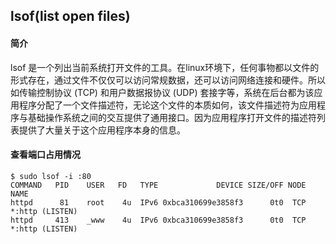 ## lsof(list open files)
#### 简介
lsof 是一个列出当前系统打开文件的工具。在linux环境下，任何事物都以文件的形式存在，通过文件不仅仅可以访问常规数据，还可以访问网络连接和硬件。所以如传输控制协议 (TCP) 和用户数据报协议 (UDP) 套接字等，系统在后台都为该应用程序分配了一个文件描述符，无论这个文件的本质如何，该文件描述符为应用程序与基础操作系统之间的交互提供了通用接口。因为应用程序打开文件的描述符列表提供了大量关于这个应用程序本身的信息。
#### 查看端口占用情况

	$ sudo lsof -i :80
    COMMAND   PID    USER   FD   TYPE             DEVICE SIZE/OFF NODE NAME
    httpd      81    root    4u  IPv6 0xbca310699e3858f3      0t0  TCP *:http (LISTEN)
    httpd     413    _www    4u  IPv6 0xbca310699e3858f3      0t0  TCP *:http (LISTEN)